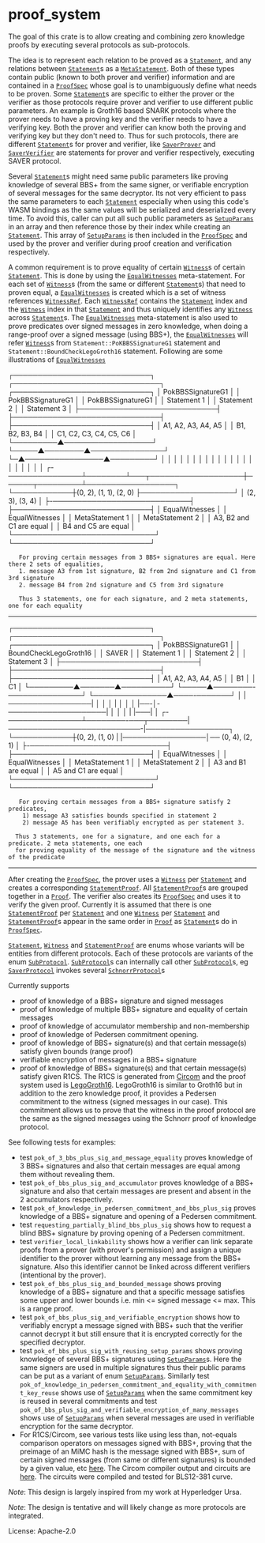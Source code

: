 # proof_system

The goal of this crate is to allow creating and combining zero knowledge proofs by executing several
protocols as sub-protocols.

The idea is to represent each relation to be proved as a [`Statement`], and any relations between
[`Statement`]s as a [`MetaStatement`]. Both of these types contain public (known to both prover
and verifier) information and are contained in a [`ProofSpec`] whose goal is to unambiguously
define what needs to be proven. Some [`Statement`]s are specific to either the prover or the verifier
as those protocols require prover and verifier to use different public parameters. An example is Groth16
based SNARK protocols where the prover needs to have a proving key and the verifier needs to
have a verifying key. Both the prover and verifier can know both the proving and verifying key but
they don't need to. Thus for such protocols, there are different [`Statement`]s for prover and verifier,
like [`SaverProver`] and [`SaverVerifier`] are statements for prover and verifier respectively,
executing SAVER protocol.

Several [`Statement`]s might need same public parameters like proving knowledge of several BBS+
from the same signer, or verifiable encryption of several messages for the same decryptor. Its not
very efficient to pass the same parameters to each [`Statement`] especially when using this code's WASM
bindings as the same values will be serialized and deserialized every time. To avoid this, caller can
put all such public parameters as [`SetupParams`] in an array and then reference those by their index
while creating an [`Statement`]. This array of [`SetupParams`] is then included in the [`ProofSpec`]
and used by the prover and verifier during proof creation and verification respectively.

A common requirement is to prove equality of certain [`Witness`]s of certain [`Statement`](s). This
is done by using the [`EqualWitnesses`] meta-statement. For each set of [`Witness`]s (from the same or different [`Statement`]s)
that need to proven equal, a [`EqualWitnesses`] is created which is a set of witness references [`WitnessRef`].
Each [`WitnessRef`] contains the [`Statement`] index and the [`Witness`] index in that [`Statement`] and
thus uniquely identifies any [`Witness`] across [`Statement`]s. The [`EqualWitnesses`] meta-statement is also
used to prove predicates over signed messages in zero knowledge, when doing a range-proof over a
signed message (using BBS+), the [`EqualWitnesses`] will refer [`Witness`]s from `Statement::PoKBBSSignatureG1`
statement and `Statement::BoundCheckLegoGroth16` statement. Following are some illustrations of [`EqualWitnesses`]

 ┌────────────────────────────┐    ┌──────────────────────────────┐     ┌────────────────────────────┐
 │ PokBBSSignatureG1          │    │ PokBBSSignatureG1            │     │ PokBBSSignatureG1          │
 │ Statement 1                │    │ Statement 2                  │     │ Statement 3                │
 ├────────────────────────────┤    ├──────────────────────────────┤     ├────────────────────────────┤
 │ A1, A2, A3, A4, A5         │    │ B1, B2, B3, B4               │     │ C1, C2, C3, C4, C5, C6     │
 └─────────▲──────────────────┘    └─────▲────────▲───────────────┘     └─▲────────────────▲─────────┘
           │                             │        │                       │                │
           │                             │        │                       │                │
           │                             │        │                       │                │
           │                             │        │                       │                │
           │            ┌-───────────────┴────────┴───┬───────────────────┼──────┬─────────┴──────────────────┐
           └────────────┼(0, 2), (1, 1), (2, 0)       ├───────────────────┘      │ (2, 3), (3, 4)             │
                        ├-────────────────────────────┤                          ├────────────────────────────┤
                        │       EqualWitnesses        │                          │  EqualWitnesses            │
                        │       MetaStatement 1       │                          │  MetaStatement 2           │
                        │ A3, B2 and C1 are equal     │                          │  B4 and C5 are equal       │
                        └─────────────────────────────┘                          └────────────────────────────┘

       For proving certain messages from 3 BBS+ signatures are equal. Here there 2 sets of equalities,
       1. message A3 from 1st signature, B2 from 2nd signature and C1 from 3rd signature
       2. message B4 from 2nd signature and C5 from 3rd signature

       Thus 3 statements, one for each signature, and 2 meta statements, one for each equality
---------------------------------------------------------------------------------------------------------------------------------------------------

 ┌────────────────────────────┐    ┌──────────────────────────────┐     ┌────────────────────────────┐
 │ PokBBSSignatureG1          │    │ BoundCheckLegoGroth16        │     │ SAVER                      │
 │ Statement 1                │    │ Statement 2                  │     │ Statement 3                │
 ├────────────────────────────┤    ├──────────────────────────────┤     ├────────────────────────────┤
 │ A1, A2, A3, A4, A5         │    │     B1                       │     │             C1             │
 └─────────▲───────▲──────────┘    └─────▲────────-───────────────┘     └───────────────▲────-───────┘
           │       |─────────────────|   │                                              │
           │                         |   │                                              │
           │                         |──-│-────────────────────|                        │
           │                             │                     |                        |───|
           │            ┌-───────────────┴────────-───┬────────|───────────────────────────-|─────────────────┐
           └────────────┼(0, 2),  (1, 0)              |        |─────────────────│── (0, 4), (2, 1)           │
                        ├-────────────────────────────┤                          ├────────────────────────────┤
                        │       EqualWitnesses        │                          │  EqualWitnesses            │
                        │       MetaStatement 1       │                          │  MetaStatement 2           │
                        │ A3 and  B1 are equal        │                          │  A5 and C1 are equal       │
                        └─────────────────────────────┘                          └────────────────────────────┘


       For proving certain messages from a BBS+ signature satisfy 2 predicates,
        1) message A3 satisfies bounds specified in statement 2
        2) message A5 has been verifiably encrypted as per statement 3.

      Thus 3 statements, one for a signature, and one each for a predicate. 2 meta statements, one each
      for proving equality of the message of the signature and the witness of the predicate
--------------------------------------------------------------------------------------------------------------------------------

After creating the [`ProofSpec`], the prover uses a [`Witness`] per [`Statement`] and creates a
corresponding [`StatementProof`]. All [`StatementProof`]s are grouped together in a [`Proof`].
The verifier also creates its [`ProofSpec`] and uses it to verify the given proof. Currently it is
assumed that there is one [`StatementProof`] per [`Statement`] and one [`Witness`] per [`Statement`]
and [`StatementProof`]s appear in the same order in [`Proof`] as [`Statement`]s do in [`ProofSpec`].

[`Statement`], [`Witness`] and [`StatementProof`] are enums whose variants will be entities from different
protocols. Each of these protocols are variants of the enum [`SubProtocol`]. [`SubProtocol`]s can internally
call other [`SubProtocol`]s, eg [`SaverProtocol`] invokes several [`SchnorrProtocol`]s

Currently supports
- proof of knowledge of a BBS+ signature and signed messages
- proof of knowledge of multiple BBS+ signature and equality of certain messages
- proof of knowledge of accumulator membership and non-membership
- proof of knowledge of Pedersen commitment opening.
- proof of knowledge of BBS+ signature(s) and that certain message(s) satisfy given bounds (range proof)
- verifiable encryption of messages in a BBS+ signature
- proof of knowledge of BBS+ signature(s) and that certain message(s) satisfy given R1CS. The R1CS is generated
  from [Circom](https://github.com/iden3/circom) and the proof system used is [LegoGroth16](https://github.com/lovesh/legogro16).
  LegoGroth16 is similar to Groth16 but in addition to the zero knowledge proof, it provides a Pedersen
  commitment to the witness (signed messages in our case). This commitment allows us to prove that the witness in
  the proof protocol are the same as the signed messages using the Schnorr proof of knowledge protocol.

See following tests for examples:

- test `pok_of_3_bbs_plus_sig_and_message_equality` proves knowledge of 3 BBS+ signatures and also that certain
  messages are equal among them without revealing them.
- test `pok_of_bbs_plus_sig_and_accumulator` proves knowledge of a BBS+ signature and also that certain messages
  are present and absent in the 2 accumulators respectively.
- test `pok_of_knowledge_in_pedersen_commitment_and_bbs_plus_sig` proves knowledge of a BBS+ signature and opening
  of a Pedersen commitment.
- test `requesting_partially_blind_bbs_plus_sig` shows how to request a blind BBS+ signature by proving opening of
  a Pedersen commitment.
- test `verifier_local_linkability` shows how a verifier can link separate proofs from a prover (with prover's
  permission) and assign a unique identifier to the prover without learning any message from the BBS+ signature.
  Also this identifier cannot be linked across different verifiers (intentional by the prover).
- test `pok_of_bbs_plus_sig_and_bounded_message` shows proving knowledge of a BBS+ signature and that a specific
  message satisfies some upper and lower bounds i.e. min <= signed message <= max. This is a range proof.
- test `pok_of_bbs_plus_sig_and_verifiable_encryption` shows how to verifiably encrypt a message signed with BBS+ such
  that the verifier cannot decrypt it but still ensure that it is encrypted correctly for the specified decryptor.
- test `pok_of_bbs_plus_sig_with_reusing_setup_params` shows proving knowledge of several BBS+ signatures
  using [`SetupParams`]s. Here the same signers are used in multiple signatures thus their public params
  can be put as a variant of enum [`SetupParams`]. Similarly test
  `pok_of_knowledge_in_pedersen_commitment_and_equality_with_commitment_key_reuse` shows use of [`SetupParams`]
  when the same commitment key is reused in several commitments and test `pok_of_bbs_plus_sig_and_verifiable_encryption_of_many_messages`
  shows use of [`SetupParams`] when several messages are used in verifiable encryption for the same decryptor.
- For R1CS/Circom, see various tests like using less than, not-equals comparison operators on messages signed with BBS+, proving
  that the preimage of an MiMC hash is the message signed with BBS+, sum of certain signed messages (from same or different signatures)
  is bounded by a given value, etc [here](tests/r1cs). The Circom compiler output and circuits are [here](tests/r1cs/circom).
  The circuits were compiled and tested for BLS12-381 curve.

*Note*: This design is largely inspired from my work at Hyperledger Ursa.

*Note*: The design is tentative and will likely change as more protocols are integrated.

[`Statement`]: crate::statement::Statement
[`MetaStatement`]: crate::meta_statement::MetaStatement
[`EqualWitnesses`]: crate::meta_statement::EqualWitnesses
[`WitnessRef`]: crate::meta_statement::WitnessRef
[`SaverProver`]: crate::statement::saver::SaverProver
[`SaverVerifier`]: crate::statement::saver::SaverVerifier
[`SetupParams`]: crate::setup_params::SetupParams
[`ProofSpec`]: crate::proof_spec::ProofSpec
[`Witness`]: crate::witness::Witness
[`StatementProof`]: crate::statement_proof::StatementProof
[`Proof`]: crate::proof::Proof
[`SubProtocol`]: crate::sub_protocols::SubProtocol
[`SaverProtocol`]: crate::sub_protocols::saver::SaverProtocol
[`SchnorrProtocol`]: crate::sub_protocols::schnorr::SchnorrProtocol

License: Apache-2.0
